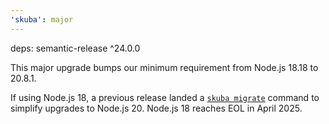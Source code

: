```yaml
---
'skuba': major
---
```


deps: semantic-release ^24.0.0

This major upgrade bumps our minimum requirement from Node.js 18.18 to 20.8.1.

If using Node.js 18, a previous release landed a [`skuba migrate`](https://seek-oss.github.io/skuba/docs/cli/migrate.html) command to simplify upgrades to Node.js 20. Node.js 18 reaches EOL in April 2025.
